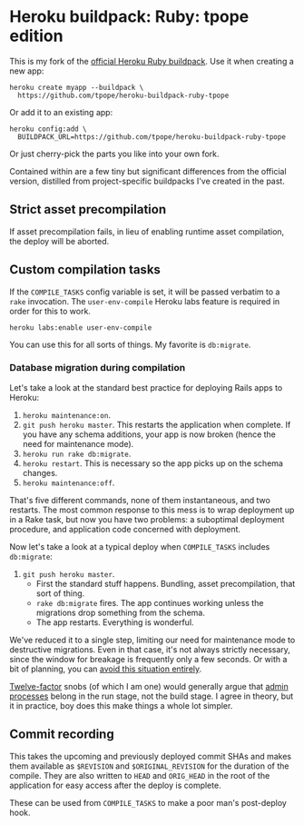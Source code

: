 # Heroku buildpack: Ruby: tpope edition

This is my fork of the [official Heroku Ruby
buildpack](https://github.com/heroku/heroku-buildpack-ruby).  Use it when
creating a new app:

    heroku create myapp --buildpack \
      https://github.com/tpope/heroku-buildpack-ruby-tpope

Or add it to an existing app:

    heroku config:add \
      BUILDPACK_URL=https://github.com/tpope/heroku-buildpack-ruby-tpope

Or just cherry-pick the parts you like into your own fork.

Contained within are a few tiny but significant differences from the official
version, distilled from project-specific buildpacks I've created in the past.

## Strict asset precompilation

If asset precompilation fails, in lieu of enabling runtime asset
compilation, the deploy will be aborted.

## Custom compilation tasks

If the `COMPILE_TASKS` config variable is set, it will be passed verbatim to a
`rake` invocation.  The `user-env-compile` Heroku labs feature is required in
order for this to work.

    heroku labs:enable user-env-compile

You can use this for all sorts of things.  My favorite is `db:migrate`.

### Database migration during compilation

Let's take a look at the standard best practice for deploying Rails apps to
Heroku:

1.  `heroku maintenance:on`.
2.  `git push heroku master`.  This restarts the application when complete.  If
    you have any schema additions, your app is now broken (hence the need for
    maintenance mode).
3.  `heroku run rake db:migrate`.
4.  `heroku restart`.  This is necessary so the app picks up on the schema
    changes.
5.  `heroku maintenance:off`.

That's five different commands, none of them instantaneous, and two restarts.
The most common response to this mess is to wrap deployment up in a Rake task,
but now you have two problems: a suboptimal deployment procedure, and
application code concerned with deployment.

Now let's take a look at a typical deploy when `COMPILE_TASKS` includes
`db:migrate`:

1.  `git push heroku master`.
    * First the standard stuff happens.  Bundling, asset precompilation, that
      sort of thing.
    * `rake db:migrate` fires.  The app continues working unless the
      migrations drop something from the schema.
    * The app restarts.  Everything is wonderful.

We've reduced it to a single step, limiting our need for maintenance mode to
destructive migrations.  Even in that case, it's not always strictly
necessary, since the window for breakage is frequently only a few seconds.  Or
with a bit of planning, you can [avoid this situation entirely][no downtime].

[Twelve-factor][] snobs (of which I am one) would generally argue that
[admin processes][] belong in the run stage, not the build stage.  I agree in
theory, but it in practice, boy does this make things a whole lot simpler.

[no downtime]: http://pedro.herokuapp.com/past/2011/7/13/rails_migrations_with_no_downtime/
[Twelve-factor]: http://www.12factor.net/
[Admin processes]: http://www.12factor.net/admin-processes

## Commit recording

This takes the upcoming and previously deployed commit SHAs and makes them
available as `$REVISION` and `$ORIGINAL_REVISION` for the duration of the
compile.  They are also written to `HEAD` and `ORIG_HEAD` in the root of the
application for easy access after the deploy is complete.

These can be used from `COMPILE_TASKS` to make a poor man's post-deploy hook.
